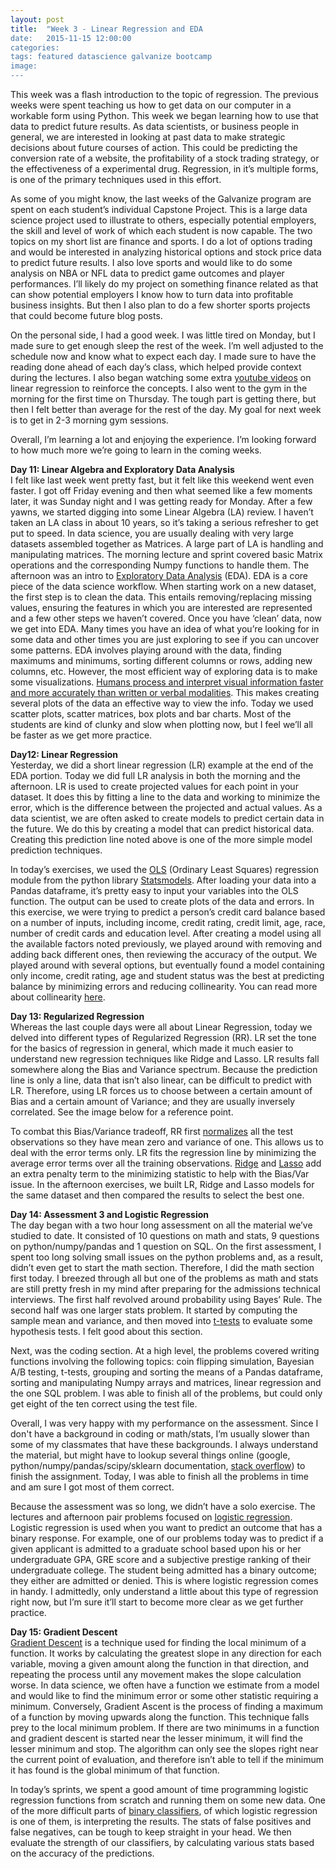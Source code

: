 ```yaml
---
layout: post
title:  "Week 3 - Linear Regression and EDA
date:   2015-11-15 12:00:00
categories:
tags: featured datascience galvanize bootcamp
image:
---
```


This week was a flash introduction to the topic of regression. The previous weeks were spent teaching us how to get data on our computer in a workable form using Python. This week we began learning how to use that data to predict future results. As data scientists, or business people in general, we are interested in looking at past data to make strategic decisions about future courses of action. This could be predicting the conversion rate of a website, the profitability of a stock trading strategy, or the effectiveness of a experimental drug. Regression, in it’s multiple forms, is one of the primary techniques used in this effort.

As some of you might know, the last weeks of the Galvanize program are spent on each student’s individual Capstone Project. This is a large data science project used to illustrate to others, especially potential employers, the skill and level of work of which each student is now capable. The two topics on my short list are finance and sports. I do a lot of options trading and would be interested in analyzing historical options and stock price data to predict future results. I also love sports and would like to do some analysis on NBA or NFL data to predict game outcomes and player performances. I’ll likely do my project on something finance related as that can show potential employers I know how to turn data into profitable business insights. But then I also plan to do a few shorter sports projects that could become future blog posts.

On the personal side, I had a good week. I was little tired on Monday, but I made sure to get enough sleep the rest of the week. I’m well adjusted to the schedule now and know what to expect each day. I made sure to have the reading done ahead of each day’s class, which helped provide context during the lectures. I also began watching some extra [youtube videos](https://youtu.be/KsVBBJRb9TE?list=PLvxOuBpazmsND0vmkP1ECjTloiVz-pXla) on linear regression to reinforce the concepts. I also went to the gym in the morning for the first time on Thursday. The tough part is getting there, but then I felt better than average for the rest of the day. My goal for next week is to get in 2-3 morning gym sessions.

Overall, I’m learning a lot and enjoying the experience. I’m looking forward to how much more we’re going to learn in the coming weeks.


**Day 11: Linear Algebra and Exploratory Data Analysis**  
I felt like last week went pretty fast, but it felt like this weekend went even faster. I got off Friday evening and then what seemed like a few moments later, it was Sunday night and I was getting ready for Monday. After a few yawns, we started digging into some Linear Algebra (LA) review. I haven’t taken an LA class in about 10 years, so it’s taking a serious refresher to get put to speed. In data science, you are usually dealing with very large datasets assembled together as Matrices. A large part of LA is handling and manipulating matrices. The morning lecture and sprint covered basic Matrix operations and the corresponding Numpy functions to handle them. The afternoon was an intro to [Exploratory Data Analysis](https://en.wikipedia.org/wiki/Exploratory_data_analysis) (EDA). EDA is a core piece of the data science workflow. When starting work on a new dataset, the first step is to clean the data. This entails removing/replacing missing values, ensuring the features in which you are interested are represented and a few other steps we haven’t covered. Once you have ‘clean’ data, now we get into EDA. Many times you have an idea of what you’re looking for in some data and other times you are just exploring to see if you can uncover some patterns. EDA involves playing around with the data, finding maximums and minimums, sorting different columns or rows, adding new columns, etc. However, the most efficient way of exploring data is to make some visualizations. [Humans process and interpret visual information faster and more accurately than written or verbal modalities](https://web.fe.up.pt/~tavares/downloads/publications/artigos/IJI_Manuscript_DA_JT.pdf). This makes creating several plots of the data an effective way to view the info. Today we used scatter plots, scatter matrices, box plots and bar charts. Most of the students are kind of clunky and slow when plotting now, but I feel we’ll all be faster as we get more practice.

**Day12: Linear Regression**  
Yesterday, we did a short linear regression (LR) example at the end of the EDA portion. Today we did full LR analysis in both the morning and the afternoon. LR is used to create projected values for each point in your dataset. It does this by fitting a line to the data and working to minimize the error, which is the difference between the projected and actual values. As a data scientist, we are often asked to create models to predict certain data in the future. We do this by creating a model that can predict historical data. Creating this prediction line noted above is one of the more simple model prediction techniques.

In today’s exercises, we used the [OLS](http://statsmodels.sourceforge.net/devel/generated/statsmodels.regression.linear_model.OLS.html) (Ordinary Least Squares) regression module from the python library [Statsmodels](http://statsmodels.sourceforge.net/devel/index.html). After loading your data into a Pandas dataframe, it’s pretty easy to input your variables into the OLS function. The output can be used to create plots of the data and errors. In this exercise, we were trying to predict a person’s credit card balance based on a number of inputs, including income, credit rating, credit limit, age, race, number of credit cards and education level. After creating a model using all the available factors noted previously, we played around with removing and adding back different ones, then reviewing the accuracy of the output. We played around with several options, but eventually found a model containing only income, credit rating, age and student status was the best at predicting balance by minimizing errors and reducing collinearity. You can read more about collinearity [here](https://en.wikipedia.org/wiki/Multicollinearity).





**Day 13: Regularized Regression**  
Whereas the last couple days were all about Linear Regression, today we delved into different types of Regularized Regression (RR). LR set the tone for the basics of regression in general, which made it much easier to understand new regression techniques like Ridge and Lasso. LR results fall somewhere along the Bias and Variance spectrum. Because the prediction line is only a line, data that isn’t also linear, can be difficult to predict with LR. Therefore, using LR forces us to choose between a certain amount of Bias and a certain amount of Variance; and they are usually inversely correlated. See the image below for a reference point.

To combat this Bias/Variance tradeoff, RR first [normalizes](https://en.wikipedia.org/wiki/Multicollinearity) all the test observations so they have mean zero and variance of one. This allows us to deal with the error terms only. LR fits the regression line by minimizing the average error terms over all the training observations. [Ridge](https://en.wikipedia.org/wiki/Tikhonov_regularization) and [Lasso](https://en.wikipedia.org/wiki/Least_squares#Lasso_method) add an extra penalty term to the minimizing statistic to help with the Bias/Var issue. In the afternoon exercises, we built LR, Ridge and Lasso models for the same dataset and then compared the results to select the best one.


**Day 14: Assessment 3 and Logistic Regression**  
The day began with a two hour long assessment on all the material we’ve studied to date. It consisted of 10 questions on math and stats, 9 questions on python/numpy/pandas and 1 question on SQL. On the first assessment, I spent too long solving small issues on the python problems and, as a result, didn’t even get to start the math section. Therefore, I did the math section first today. I breezed through all but one of the problems as math and stats are still pretty fresh in my mind after preparing for the admissions technical interviews. The first half revolved around probability using Bayes’ Rule. The second half was one larger stats problem. It started by computing the sample mean and variance, and then moved into [t-tests](https://en.wikipedia.org/wiki/Student%27s_t-test) to evaluate some hypothesis tests. I felt good about this section.

Next, was the coding section. At a high level, the problems covered writing functions involving the following topics: coin flipping simulation, Bayesian A/B testing, t-tests, grouping and sorting the means of a Pandas dataframe, sorting and manipulating Numpy arrays and matrices, linear regression and the one SQL problem. I was able to finish all of the problems, but could only get eight of the ten correct using the test file.

Overall, I was very happy with my performance on the assessment. Since I don't have a background in coding or math/stats, I’m usually slower than some of my classmates that have these backgrounds. I always understand the material, but might have to lookup several things online (google, python/numpy/pandas/scipy/sklearn documentation, [stack overflow](http://stackoverflow.com/)) to finish the assignment. Today, I was able to finish all the problems in time and am sure I got most of them correct.

Because the assessment was so long, we didn’t have a solo exercise. The lectures and afternoon pair problems focused on [logistic regression](https://en.wikipedia.org/wiki/Logistic_regression). Logistic regression is used when you want to predict an outcome that has a binary response. For example, one of our problems today was to predict if a given applicant is admitted to a graduate school based upon his or her undergraduate GPA, GRE score and a subjective prestige ranking of their undergraduate college. The student being admitted has a binary outcome; they either are admitted or denied. This is where logistic regression comes in handy. I admittedly, only understand a little about this type of regression right now, but I’m sure it’ll start to become more clear as we get further practice.

**Day 15: Gradient Descent**  
[Gradient Descent](https://en.wikipedia.org/wiki/Gradient_descent) is a technique used for finding the local minimum of a function. It works by calculating the greatest slope in any direction for each variable, moving a given amount along the function in that direction, and repeating the process until any movement makes the slope calculation worse. In data science, we often have a function we estimate from a model and would like to find the minimum error or some other statistic requiring a minimum. Conversely, Gradient Ascent is the process of finding a maximum of a function by moving upwards along the function. This technique falls prey to the local minimum problem. If there are two minimums in a function and gradient descent is started near the lesser minimum, it will find the lesser minimum and stop. The algorithm can only see the slopes right near the current point of evaluation, and therefore isn’t able to tell if the minimum it has found is the global minimum of that function.

In today’s sprints, we spent a good amount of time programming logistic regression functions from scratch and running them on some new data. One of the more difficult parts of [binary classifiers](https://en.wikipedia.org/wiki/Binary_classification), of which logistic regression is one of them, is interpreting the results. The stats of false positives and false negatives, can be tough to keep straight in your head. We then evaluate the strength of our classifiers, by calculating various stats based on the accuracy of the predictions.
